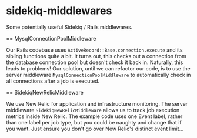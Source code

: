 # sidekiq-middlewares
Some potentially useful Sidekiq / Rails middlewares.

== MysqlConnectionPoolMiddleware

Our Rails codebase uses `ActiveRecord::Base.connection.execute` and its sibling functions quite a bit.  It turns out, this checks out a connection from the database connection pool but doesn't check it back in.  Naturally, this leads to problems!  Our solution, until we can refactor our code, is to use the server middleware `MysqlConnectionPoolMiddleware` to automatically check in all connections after a job is executed.

== SidekiqNewRelicMiddleware

We use New Relic for application and infrastructure monitoring.  The server middleware `SidekiqNewRelicMiddleware` allows us to track job execution metrics inside New Relic.  The example code uses one Event label, rather than one label per job type, but you could be naughty and change that if you want.  Just ensure you don't go over New Relic's distinct event limit...
